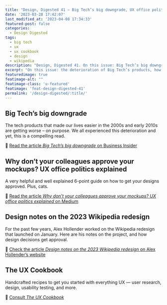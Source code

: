 ```yaml
---
title: "Design, Digested 41 — Big Tech’s big downgrade, UX office politics, and more"
date: '2023-03-28 17:42:07'
last_modified_at: '2023-04-08 17:34:33'
featured-post: false
categories:
  - Design Digested
tags:
  - big tech
  - ux
  - ux cookbook
  - design
  - wikipedia
description: "Design, Digested 41. On this issue: Big Tech’s big downgrade, UX office politics, and more"
excerpt: "On this issue: the deterioration of Big Tech’s products, how to navigate UX office politics, and more."
featuredimage: true
featimage-alt: ""
featimage-class: 'u-featured'
featimage: 'feat-design-digested-41'
permalink: '/design-digested/:title/'
---
```

## Big Tech’s big downgrade

The tech products that made our lives easier in the 2000s and early 2010s are getting worse – on purpose. We all experienced this deterioration and yet, this is a compelling read.

🔗 [Read the article _Big Tech’s big downgrade_ on Business Insider](https://www.businessinsider.com/tech-companies-ruining-apps-websites-internet-worse-google-facebook-amazon-2023-3)

## Why don’t your colleagues approve your mockups? UX office politics explained

A very helpful and well explained 6-point guide on how to get your designs approved. Plus, cats.

🔗 [Read the article _Why don’t your colleagues approve your mockups? UX office politics explained_ on Medium](https://uxdesign.cc/why-dont-your-colleagues-approve-your-mockups-ux-office-politics-explained-dffc0e31e155)

## Design notes on the 2023 Wikipedia redesign

For the past few years, Alex Hollender worked on the Wikipedia redesign that launched on January. Here are his notes on the project, and how design decisions get approval. 

🔗 [Check the article _Design notes on the 2023 Wikipedia redesign_ on Alex Hollender’s website](https://alexhollender.com/wikipedia-2023-redesign)

## The UX Cookbook

Handcrafted recipes to get you started with everything UX — user research, design, usability testing, and more.

🔗 [Consult _The UX Cookbook_](https://theuxcookbook.com)